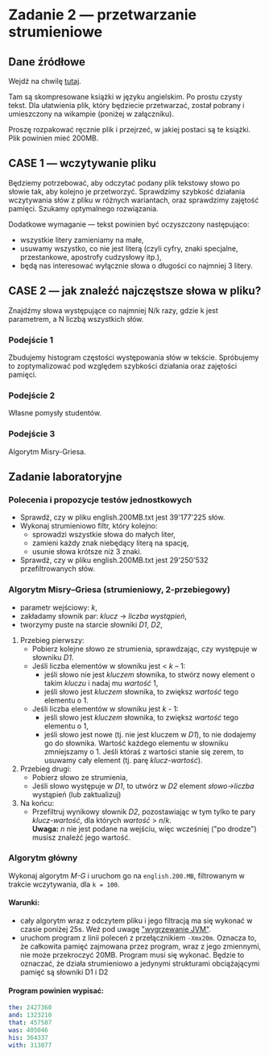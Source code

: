 # Zadanie 2 — przetwarzanie strumieniowe

## Dane źródłowe

Wejdź na chwilę [tutaj](http://pizzachili.dcc.uchile.cl/texts/nlang/).

Tam są skompresowane książki w języku angielskim. Po prostu czysty tekst. Dla ułatwienia plik,
który będziecie przetwarzać, został pobrany i umieszczony na wikampie (poniżej w załączniku).

Proszę rozpakować ręcznie plik i przejrzeć, w jakiej postaci są te książki.
Plik powinien mieć 200MB.

## CASE 1 — wczytywanie pliku

Będziemy potrzebować, aby odczytać podany plik tekstowy słowo po słowie tak, aby kolejno
je przetworzyć. Sprawdzimy szybkość działania wczytywania słów z pliku w różnych wariantach,
oraz sprawdzimy zajętość pamięci. Szukamy optymalnego rozwiązania.

Dodatkowe wymaganie — tekst powinien być oczyszczony następująco:

* wszystkie litery zamieniamy na małe,
* usuwamy wszystko, co nie jest literą (czyli cyfry, znaki specjalne, przestankowe,
  apostrofy cudzysłowy itp.),
* będą nas interesować wyłącznie słowa o długości co najmniej 3 litery.

## CASE 2 — jak znaleźć najczęstsze słowa w pliku?

Znajdźmy słowa występujące co najmniej N/k razy, gdzie k jest parametrem,
a N liczbą wszystkich słów.

### Podejście 1

Zbudujemy histogram częstości występowania słów w tekście. Spróbujemy to zoptymalizować
pod względem szybkości działania oraz zajętości pamięci.

### Podejście 2

Własne pomysły studentów.

### Podejście 3
Algorytm Misry-Griesa.

## Zadanie laboratoryjne

### Polecenia i propozycje testów jednostkowych

* Sprawdź, czy w pliku english.200MB.txt jest 39'177'225 słów.
* Wykonaj strumieniowo filtr, który kolejno:
  * sprowadzi wszystkie słowa do małych liter,
  * zamieni każdy znak niebędący literą na spację,
  * usunie słowa krótsze niż 3 znaki.
* Sprawdź, czy w pliku english.200MB.txt jest 29'250'532 przefiltrowanych słów.

### Algorytm Misry–Griesa (strumieniowy, 2-przebiegowy)

* parametr wejściowy: *k*,
* zakładamy słownik par: *klucz* → *liczba wystąpień*,
* tworzymy puste na starcie słowniki *D1*, *D2*,

1. Przebieg pierwszy:
   * Pobierz kolejne słowo ze strumienia, sprawdzając, czy występuje w słowniku *D1*.
   * Jeśli liczba elementów w słowniku jest < *k* – 1:
     * jeśli słowo nie jest *kluczem* słownika, to stwórz nowy element o takim *kluczu*
       i nadaj mu *wartość* 1,
     * jeśli słowo jest *kluczem* słownika, to zwiększ *wartość* tego elementu o 1.
   * Jeśli liczba elementów w słowniku jest *k* - 1:
     * jeśli słowo jest *kluczem* słownika, to zwiększ *wartość* tego elementu o 1,
     * jeśli słowo jest nowe (tj. nie jest kluczem w *D1*), to nie dodajemy go do słownika.
       Wartość każdego elementu w słowniku zmniejszamy o 1. Jeśli któraś z wartości
       stanie się zerem, to usuwamy cały element (tj. parę *klucz-wartość*).
2. Przebieg drugi:
   * Pobierz słowo ze strumienia,
   * Jeśli słowo występuje w *D1*, to utwórz w *D2* element *słowo->liczba* wystąpień
     (lub zaktualizuj)
3. Na końcu:
   * Przefiltruj wynikowy słownik *D2*, pozostawiając w tym tylko te pary *klucz-wartość*,
     dla których *wartość* > *n*/*k*. \
     **Uwaga:** *n* nie jest podane na wejściu, więc wcześniej ("po drodze") musisz
     znaleźć jego wartość.

### Algorytm główny
Wykonaj algorytm *M-G* i uruchom go na `english.200.MB`, filtrowanym w trakcie
wczytywania, dla `k = 100`.

#### Warunki:

* cały algorytm wraz z odczytem pliku i jego filtracją ma się wykonać w czasie poniżej 25s.
  Weź pod uwagę ["wygrzewanie JVM"](https://www.baeldung.com/java-jvm-warmup).
* uruchom program z linii poleceń z przełącznikiem  `-Xmx20m`. Oznacza to, że całkowita
  pamięć zajmowana przez program, wraz z jego zmiennymi, nie może przekroczyć 20MB.
  Program musi się wykonać. Będzie to oznaczać, że działa strumieniowo a jedynymi strukturami
  obciążającymi pamięć są słowniki D1 i D2

#### Program powinien wypisać:
```yaml
the: 2427360
and: 1323210
that: 457507
was: 405046
his: 364337
with: 313077
```
